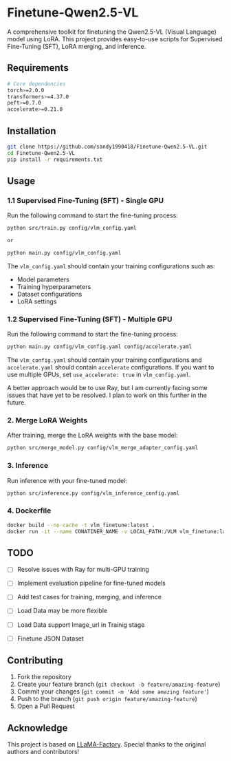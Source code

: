 # Finetune-Qwen2.5-VL

A comprehensive toolkit for finetuning the Qwen2.5-VL (Visual Language) model using LoRA. This project provides easy-to-use scripts for Supervised Fine-Tuning (SFT), LoRA merging, and inference.

## Requirements

```bash
# Core dependencies
torch>=2.0.0
transformers>=4.37.0
peft>=0.7.0
accelerate>=0.21.0
```

## Installation

```bash
git clone https://github.com/sandy1990418/Finetune-Qwen2.5-VL.git
cd Finetune-Qwen2.5-VL
pip install -r requirements.txt
```

## Usage

### 1.1 Supervised Fine-Tuning (SFT) - Single GPU

Run the following command to start the fine-tuning process:

```bash
python src/train.py config/vlm_config.yaml

or

python main.py config/vlm_config.yaml
```

The `vlm_config.yaml` should contain your training configurations such as:
- Model parameters
- Training hyperparameters
- Dataset configurations
- LoRA settings

### 1.2 Supervised Fine-Tuning (SFT) - Multiple GPU

Run the following command to start the fine-tuning process:

```bash
python main.py config/vlm_config.yaml config/accelerate.yaml
```

The `vlm_config.yaml` should contain your training configurations and  `accelerate.yaml` should contain `accelerate` configurations. If you want to use multiple GPUs, set `use_accelerate: true` in `vlm_config.yaml`.

A better approach would be to use Ray, but I am currently facing some issues that have yet to be resolved. I plan to work on this further in the future.

### 2. Merge LoRA Weights

After training, merge the LoRA weights with the base model:

```bash
python src/merge_model.py config/vlm_merge_adapter_config.yaml
```

### 3. Inference

Run inference with your fine-tuned model:

```bash
python src/inference.py config/vlm_inference_config.yaml
```

### 4. Dockerfile
```bash
docker build --no-cache -t vlm_finetune:latest .
docker run -it --name CONATINER_NAME -v LOCAL_PATH:/VLM vlm_finetune:latest
```

## TODO
- [ ] Resolve issues with Ray for multi-GPU training
- [ ] Implement evaluation pipeline for fine-tuned models  
- [ ] Add test cases for training, merging, and inference  
- [ ] Load Data may be more flexible
- [ ] Load Data support Image_url in Trainig stage
- [ ] Finetune JSON Dataset


## Contributing

1. Fork the repository
2. Create your feature branch (`git checkout -b feature/amazing-feature`)
3. Commit your changes (`git commit -m 'Add some amazing feature'`)
4. Push to the branch (`git push origin feature/amazing-feature`)
5. Open a Pull Request

## Acknowledge
This project is based on [LLaMA-Factory](https://github.com/hiyouga/LLaMA-Factory/tree/main). Special thanks to the original authors and contributors!
